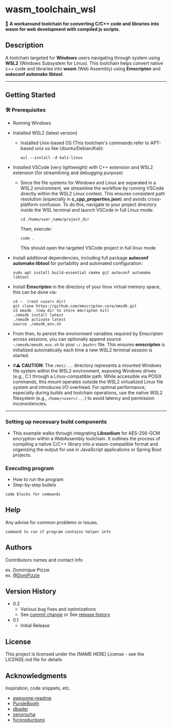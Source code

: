 # wasm_toolchain_wsl
🧰 **A workaround toolchain for converting C/C++ code and libraries into wasm for web development with compiled js scripts.**

## Description

A toolchain targeted for **Windows** users navigating through system using **WSL2** (Windows Subsystem for Linux). This toolchain helps convert native c++ code and libraries
into **wasm** (Web Assembly) using **Emscripten** and **autoconf automake libtool**.

---

## Getting Started

### 🛠 Prerequisites

* Running Windows
* Installed WSL2 (latest version)

  * Installed Unix-based OS (This toolchain's commands refer to APT-based unix os like Ubuntu/Debian/Kali):
    
    ```
    wsl --install -d kali-linux 
    ```
* Installed VSCode (very lightweight) with C++ extension and WSL2 extension (for streamlining and debugging purpose)
  * Since the file systems for Windows and Linux are separated in a WSL2 environment, we streamline the workflow by running VSCode directly within the WSL2 Linux context. This ensures consistent path resolution       (especially in **c_cpp_properties.json**) and avoids cross-platform confusion.
    To do this, navigate to your project directory inside the WSL terminal and launch VSCode in full Linux mode:
    
    ```
    cd /home/user_name/project_dir
    ```
    Then, execute:
    ```
    code .
    ```
    This should open the targeted VSCode project in full linux mode
    
    
* Install additional dependencies, including full package **autoconf automake libtool** for portability and automated configuration:

  ```
  sudo apt install build-essential cmake git autoconf automake libtool
  ```
* Install **Emscripten** in the <user> directory of your linux virtual memory space, this can be done via:

  ```
  cd ~  (root <user> dir)
  git clone https://github.com/emscripten-core/emsdk.git
  cd emsdk  (new dir to store emcripten kit)
  ./emsdk install latest
  ./emsdk activate latest
  source ./emsdk_env.sh
  ```
* From then, to persist the environment variables required by Emscripten across sessions, you can optionally append source `~/emsdk/emsdk_env.sh` to your `~/.bashrc` file. This ensures **emscripten** is initialized automatically each time a new WSL2 terminal session is started.
  
* #⚠️ **CAUTION**: The `/mnt/...` directory represents a mounted Windows file system within the WSL2 environment, exposing Windows drives (e.g., C:) through a Linux-compatible path. While accessible via POSIX commands, this mount operates outside the WSL2 virtualized Linux file system and introduces I/O overhead. For optimal performance, especially during builds and toolchain operations, use the native WSL2 filesystem (e.g., `/home/<user>/...`) to avoid latency and permission inconsistencies.
---
### Setting up necessary build components

* This example walks through integrating **Libsodium** for AES-256-GCM encryption within a WebAssembly toolchain. It outlines the process of compiling a native C/C++ library into a wasm-compatible format and organizing the output for use in JavaScript applications or Spring Boot projects.




### Executing program

* How to run the program
* Step-by-step bullets
```
code blocks for commands
```

## Help

Any advise for common problems or issues.
```
command to run if program contains helper info
```

## Authors

Contributors names and contact info

ex. Dominique Pizzie  
ex. [@DomPizzie](https://twitter.com/dompizzie)

## Version History

* 0.2
    * Various bug fixes and optimizations
    * See [commit change]() or See [release history]()
* 0.1
    * Initial Release

## License

This project is licensed under the [NAME HERE] License - see the LICENSE.md file for details

## Acknowledgments

Inspiration, code snippets, etc.
* [awesome-readme](https://github.com/matiassingers/awesome-readme)
* [PurpleBooth](https://gist.github.com/PurpleBooth/109311bb0361f32d87a2)
* [dbader](https://github.com/dbader/readme-template)
* [zenorocha](https://gist.github.com/zenorocha/4526327)
* [fvcproductions](https://gist.github.com/fvcproductions/1bfc2d4aecb01a834b46)
